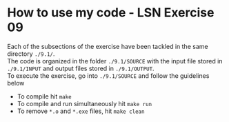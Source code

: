 # How to use my code - LSN Exercise 09

Each of the subsections of the exercise have been tackled in the same directory `./9.1/`.
<br>The code is organized in the folder `./9.1/SOURCE` with the input file stored in `./9.1/INPUT` and output files stored in `./9.1/OUTPUT`.
<br>To execute the exercise, go into `./9.1/SOURCE` and follow the guidelines below

- To compile hit `make`
- To compile and run simultaneously hit `make run`
- To remove `*.o` and `*.exe` files, hit `make clean`
